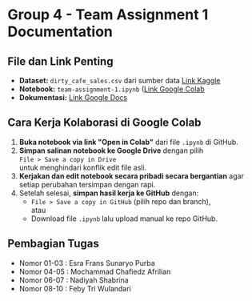 # Group 4 - Team Assignment 1 Documentation

## File dan Link Penting
- **Dataset:** `dirty_cafe_sales.csv`
   dari sumber data [Link Kaggle](https://www.kaggle.com/datasets/ahmedmohamed2003/cafe-sales-dirty-data-for-cleaning-training)
- **Notebook:** `team-assignment-1.ipynb` ([Link Google Colab](https://colab.research.google.com/drive/1Tkt4YT0d5nMjH_pdyWq6l8VrdTFMFlDC?usp=sharing)
- **Dokumentasi:** [Link Google Docs](https://docs.google.com/document/d/15tUm2L-_dYIoUnrM9JdHlxuQYi-dJZ1s/edit)

## Cara Kerja Kolaborasi di Google Colab
1. **Buka notebook via link "Open in Colab"** dari file `.ipynb` di GitHub.  
2. **Simpan salinan notebook ke Google Drive** dengan pilih  
   `File > Save a copy in Drive`  
   untuk menghindari konflik edit file asli.  
3. **Kerjakan dan edit notebook secara pribadi secara bergantian** agar setiap perubahan tersimpan dengan rapi.  
4. Setelah selesai, **simpan hasil kerja ke GitHub** dengan:  
   - `File > Save a copy in GitHub` (pilih repo dan branch),  
   atau  
   - Download file `.ipynb` lalu upload manual ke repo GitHub.

## Pembagian Tugas
- Nomor 01-03   : Esra Frans Sunaryo Purba
- Nomor 04-05   : Mochammad Chafiedz Afrilian
- Nomor 06-07   : Nadiyah Shabrina
- Nomor 08-10   : Feby Tri Wulandari
